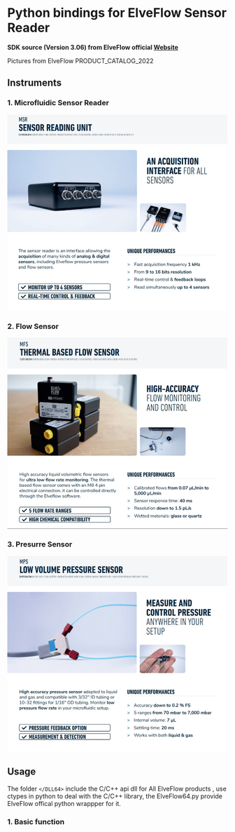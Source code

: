 # Python bindings for ElveFlow Sensor Reader

**SDK source (Version 3.06)  from ElveFlow official [Website](https://www.elveflow.com/microfluidic-products/microfluidics-software/elveflow-software-sdk/ "sdk 3.06")**

Pictures from ElveFlow PRODUCT_CATALOG_2022

## Instruments

### 1. Microfluidic Sensor Reader

![SensorReader](img/Microfluidic_SensorReader.jpg)

### 2. Flow Sensor

![1656383146395](img/Flow_Sensor_MFS4.jpg)

### 3. Presurre Sensor

![Presurre Sensor](img/Presurre_Sensor_MPS3.jpg)

## Usage

 The folder `</DLL64>`  include the C/C++ api dll for All ElveFlow products , use ctypes in python to deal with the C/C++ library, the ElveFlow64.py provide ElveFlow offical python wrappper for it.

### 1. Basic function
